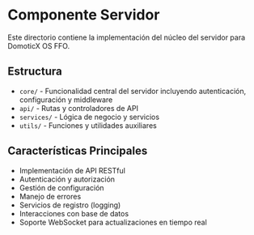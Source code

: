 # Componente Servidor

Este directorio contiene la implementación del núcleo del servidor para DomoticX OS FFO.

## Estructura

- `core/` - Funcionalidad central del servidor incluyendo autenticación, configuración y middleware
- `api/` - Rutas y controladores de API
- `services/` - Lógica de negocio y servicios
- `utils/` - Funciones y utilidades auxiliares

## Características Principales

- Implementación de API RESTful
- Autenticación y autorización
- Gestión de configuración
- Manejo de errores
- Servicios de registro (logging)
- Interacciones con base de datos
- Soporte WebSocket para actualizaciones en tiempo real